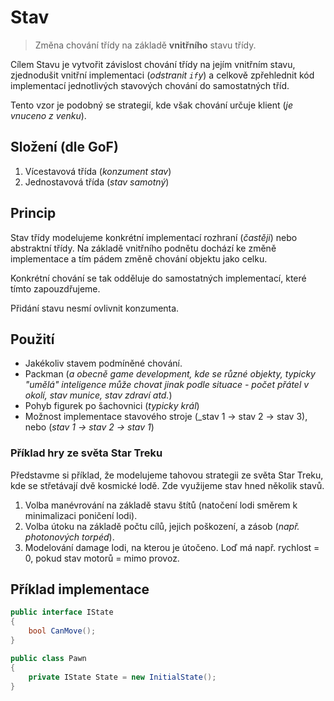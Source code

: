 # Stav

> Změna chování třídy na základě **vnitřního** stavu třídy.

Cílem Stavu je vytvořit závislost chování třídy na jejím vnitřním stavu, zjednodušit vnitřní implementaci (_odstranit `if`y_) a celkově zpřehlednit kód implementací jednotlivých stavových chování do samostatných tříd.

Tento vzor je podobný se strategií, kde však chování určuje klient (_je vnuceno z venku_).

## Složení (dle GoF)

1. Vícestavová třída (_konzument stav_)
2. Jednostavová třída (_stav samotný_)

## Princip

Stav třídy modelujeme konkrétní implementací rozhraní (_častěji_) nebo abstraktní třídy. Na základě vnitřního podnětu dochází ke změně implementace a tím pádem změně chování objektu jako celku.

Konkrétní chování se tak odděluje do samostatných implementací, které tímto zapouzdřujeme.

Přidání stavu nesmí ovlivnit konzumenta.

## Použití

* Jakékoliv stavem podmíněné chování.
* Packman (_a obecně game development, kde se různé objekty, typicky "umělá" inteligence může chovat jinak podle situace - počet přátel v okolí, stav munice, stav zdraví atd._)
* Pohyb figurek po šachovnici (_typicky král_)
* Možnost implementace stavového stroje (_stav 1 -> stav 2 -> stav 3), nebo (_stav 1 -> stav 2 -> stav 1_)

### Příklad hry ze světa Star Treku

Představme si příklad, že modelujeme tahovou strategii ze světa Star Treku, kde se střetávají dvě kosmické lodě. Zde využijeme stav hned několik stavů.

1. Volba manévrování na základě stavu štítů (natočení lodi směrem k minimalizaci poničení lodi).
2. Volba útoku na základě počtu cílů, jejich poškození, a zásob (_např. photonových torpéd_).
3. Modelování damage lodi, na kterou je útočeno. Loď má např. rychlost = 0, pokud stav motorů = mimo provoz.

## Příklad implementace

```csharp
public interface IState
{
    bool CanMove();
}

public class Pawn
{
    private IState State = new InitialState();
}
```
